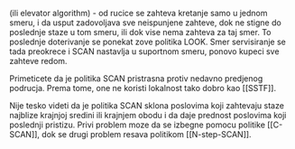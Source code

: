 (ili elevator algorithm) - od rucice se zahteva kretanje samo u jednom smeru, i da usput zadovoljava sve neispunjene zahteve, dok ne stigne do poslednje staze u tom smeru, ili dok vise nema zahteva za taj smer. To poslednje doterivanje se ponekat zove politika LOOK. Smer servisiranje se tada preokrece i SCAN nastavlja u suportnom smeru, ponovo kupeci sve zahteve redom.

Primeticete da je politika SCAN pristrasna protiv nedavno predjenog podrucja. Prema tome, one ne koristi lokalnost tako dobro kao [[SSTF]].

Nije tesko videti da je politika SCAN sklona poslovima koji zahtevaju staze najblize krajnjoj sredini ili krajnjem obodu i da daje prednost poslovima koji poslednji pristizu. Privi problem moze da se izbegne pomocu politike [[C-SCAN]], dok se drugi problem resava politikom [[N-step-SCAN]].